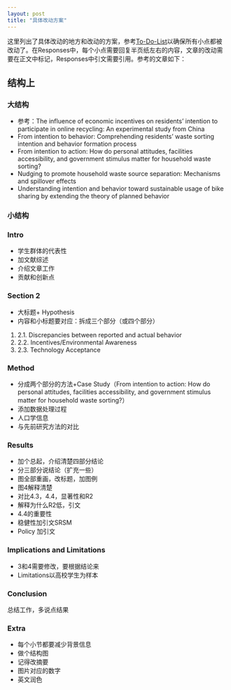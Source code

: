 ```yaml
---
layout: post
title: "具体改动方案"
---
```


这里列出了具体改动的地方和改动的方案，参考[To-Do-List](https://ziqian-xia.github.io/2021/04/28/To-do-LIST.html)以确保所有小点都被改动了。在Responses中，每个小点需要回复半页纸左右的内容，文章的改动需要在正文中标记，Responses中引文需要引用。参考的文章如下：


## 结构上

### 大结构

- 参考：The influence of economic incentives on residents’ intention to participate in online recycling: An experimental study from China
- From intention to behavior: Comprehending residents’ waste sorting intention and behavior formation process
- From intention to action: How do personal attitudes, facilities accessibility, and government stimulus matter for household waste sorting?
- Nudging to promote household waste source separation: Mechanisms and spillover effects
- Understanding intention and behavior toward sustainable usage of bike sharing by extending the theory of planned behavior

### 小结构
### Intro
- 学生群体的代表性
- 加文献综述
- 介绍文章工作
- 贡献和创新点


### Section 2
- 大标题+ Hypothesis
- 内容和小标题要对应：拆成三个部分（或四个部分）
1. 2.1.	Discrepancies between reported and actual behavior
2. 2.2. Incentives/Environmental Awareness
3. 2.3. Technology Acceptance

### Method
- 分成两个部分的方法+Case Study（From intention to action: How do personal attitudes, facilities accessibility, and government stimulus matter for household waste sorting?）
- 添加数据处理过程
- 人口学信息
- 与先前研究方法的对比

### Results
- 加个总起，介绍清楚四部分结论
- 分三部分说结论（扩充一些）
- 图全部重画，改标题，加图例
- 图4解释清楚
- 对比4.3，4.4，显著性和R2
- 解释为什么R2低，引文
- 4.4的重要性
- 稳健性加引文SRSM
- Policy 加引文

### Implications and Limitations
- 3和4需要修改，要根据结论来
- Limitations以高校学生为样本

### Conclusion
总结工作，多说点结果

### Extra 
- 每个小节都要减少背景信息
- 做个结构图
- 记得改摘要
- 图片对应的数字
- 英文润色
